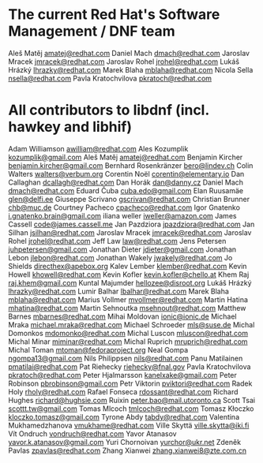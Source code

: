The current Red Hat's Software Management / DNF team
====================================================
Aleš Matěj <amatej@redhat.com>
Daniel Mach <dmach@redhat.com>
Jaroslav Mracek <jmracek@redhat.com>
Jaroslav Rohel <jrohel@redhat.com>
Lukáš Hrázký <lhrazky@redhat.com>
Marek Blaha <mblaha@redhat.com>
Nicola Sella <nsella@redhat.com>
Pavla Kratochvilova <pkratoch@redhat.com>


All contributors to libdnf (incl. hawkey and libhif)
====================================================
Adam Williamson <awilliam@redhat.com>
Ales Kozumplik <kozumplik@gmail.com>
Aleš Matěj <amatej@redhat.com>
Benjamin Kircher <benjamin.kircher@gmail.com>
Bernhard Rosenkränzer <bero@lindev.ch>
Colin Walters <walters@verbum.org>
Corentin Noël <corentin@elementary.io>
Dan Callaghan <dcallagh@redhat.com>
Dan Horák <dan@danny.cz>
Daniel Mach <dmach@redhat.com>
Eduard Čuba <cuba.edo@gmail.com>
Elan Ruusamäe <glen@delfi.ee>
Giuseppe Scrivano <gscrivan@redhat.com>
Christian Brunner <chb@muc.de>
Courtney Pacheco <cpacheco@redhat.com>
Igor Gnatenko <i.gnatenko.brain@gmail.com>
iliana weller <iweller@amazon.com>
James Cassell <code@james.cassell.me>
Jan Pazdziora <jpazdziora@redhat.com>
Jan Silhan <jsilhan@redhat.com>
Jaroslav Mracek <jmracek@redhat.com>
Jaroslav Rohel <jrohel@redhat.com>
Jeff Law <law@redhat.com>
Jens Petersen <juhpetersen@gmail.com>
Jonathan Dieter <jdieter@gmail.com>
Jonathan Lebon <jlebon@redhat.com>
Jonathan Wakely <jwakely@redhat.com>
Jo Shields <directhex@apebox.org>
Kalev Lember <klember@redhat.com>
Kevin Howell <khowell@redhat.com>
Kevin Kofler <kevin.kofler@chello.at>
Khem Raj <raj.khem@gmail.com>
Kuntal Majumder <hellozee@disroot.org>
Lukáš Hrázký <lhrazky@redhat.com>
Lumir Balhar <lbalhar@redhat.com>
Marek Blaha <mblaha@redhat.com>
Marius Vollmer <mvollmer@redhat.com>
Martin Hatina <mhatina@redhat.com>
Martin Sehnoutka <msehnout@redhat.com>
Matthew Barnes <mbarnes@redhat.com>
Mihai Moldovan <ionic@ionic.de>
Michael Mraka <michael.mraka@redhat.com>
Michael Schroeder <mls@suse.de>
Michal Domonkos <mdomonko@redhat.com>
Michal Luscon <mluscon@redhat.com>
Michal Minar <miminar@redhat.com>
Michal Ruprich <mruprich@redhat.com>
Michal Toman <mtoman@fedoraproject.org>
Neal Gompa <ngompa13@gmail.com>
Nils Philippsen <nils@redhat.com>
Panu Matilainen <pmatilai@redhat.com>
Pat Riehecky <riehecky@fnal.gov>
Pavla Kratochvilova <pkratoch@redhat.com>
Peter Hjalmarsson <kanelxake@gmail.com>
Peter Robinson <pbrobinson@gmail.com>
Petr Viktorin <pviktori@redhat.com>
Radek Holy <rholy@redhat.com>
Rafael Fonseca <rdossant@redhat.com>
Richard Hughes <richard@hughsie.com>
Ruixin <peter.bao@mail.utoronto.ca>
Scott Tsai <scottt.tw@gmail.com>
Tomas Mlcoch <tmlcoch@redhat.com>
Tomasz Kłoczko <kloczko.tomasz@gmail.com>
Tyrone Abdy <tabdy@redhat.com>
Valentina Mukhamedzhanova <vmukhame@redhat.com>
Ville Skyttä <ville.skytta@iki.fi>
Vít Ondruch <vondruch@redhat.com>
Yavor Atanasov <yavor.k.atanasov@gmail.com>
Yuri Chornoivan <yurchor@ukr.net>
Zdeněk Pavlas <zpavlas@redhat.com>
Zhang Xianwei <zhang.xianwei8@zte.com.cn>
